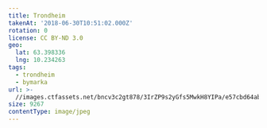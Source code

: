 ```yaml
---
title: Trondheim
takenAt: '2018-06-30T10:51:02.000Z'
rotation: 0
license: CC BY-ND 3.0
geo:
  lat: 63.398336
  lng: 10.234263
tags:
  - trondheim
  - bymarka
url: >-
  //images.ctfassets.net/bncv3c2gt878/3IrZP9s2yGfs5MwkH8YIPa/e57cbd64ab4a6966c849d24d2b5a8b07/trondheim_28241686977_o
size: 9267
contentType: image/jpeg
---
```


